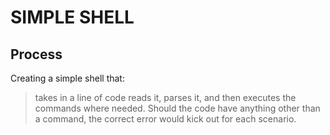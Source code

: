 # SIMPLE SHELL
## Process
Creating a simple shell that:
 > takes in a line of code
 > reads it,
 > parses it, and then
 > executes the commands where needed.
Should the code have anything other than a command, the correct error would kick out for each scenario.
